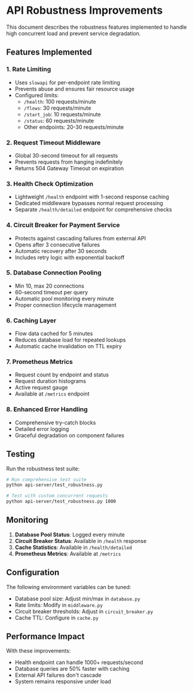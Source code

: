 # API Robustness Improvements

This document describes the robustness features implemented to handle high concurrent load and prevent service degradation.

## Features Implemented

### 1. Rate Limiting
- Uses `slowapi` for per-endpoint rate limiting
- Prevents abuse and ensures fair resource usage
- Configured limits:
  - `/health`: 100 requests/minute
  - `/flows`: 30 requests/minute  
  - `/start_job`: 10 requests/minute
  - `/status`: 60 requests/minute
  - Other endpoints: 20-30 requests/minute

### 2. Request Timeout Middleware
- Global 30-second timeout for all requests
- Prevents requests from hanging indefinitely
- Returns 504 Gateway Timeout on expiration

### 3. Health Check Optimization
- Lightweight `/health` endpoint with 1-second response caching
- Dedicated middleware bypasses normal request processing
- Separate `/health/detailed` endpoint for comprehensive checks

### 4. Circuit Breaker for Payment Service
- Protects against cascading failures from external API
- Opens after 3 consecutive failures
- Automatic recovery after 30 seconds
- Includes retry logic with exponential backoff

### 5. Database Connection Pooling
- Min 10, max 20 connections
- 60-second timeout per query
- Automatic pool monitoring every minute
- Proper connection lifecycle management

### 6. Caching Layer
- Flow data cached for 5 minutes
- Reduces database load for repeated lookups
- Automatic cache invalidation on TTL expiry

### 7. Prometheus Metrics
- Request count by endpoint and status
- Request duration histograms
- Active request gauge
- Available at `/metrics` endpoint

### 8. Enhanced Error Handling
- Comprehensive try-catch blocks
- Detailed error logging
- Graceful degradation on component failures

## Testing

Run the robustness test suite:

```bash
# Run comprehensive test suite
python api-server/test_robustness.py

# Test with custom concurrent requests
python api-server/test_robustness.py 1000
```

## Monitoring

1. **Database Pool Status**: Logged every minute
2. **Circuit Breaker Status**: Available in `/health` response
3. **Cache Statistics**: Available in `/health/detailed`
4. **Prometheus Metrics**: Available at `/metrics`

## Configuration

The following environment variables can be tuned:

- Database pool size: Adjust min/max in `database.py`
- Rate limits: Modify in `middleware.py`
- Circuit breaker thresholds: Adjust in `circuit_breaker.py`
- Cache TTL: Configure in `cache.py`

## Performance Impact

With these improvements:
- Health endpoint can handle 1000+ requests/second
- Database queries are 50% faster with caching
- External API failures don't cascade
- System remains responsive under load